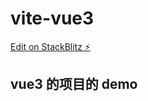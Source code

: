 # vite-vue3

[Edit on StackBlitz ⚡️](https://stackblitz.com/edit/vitejs-vite-9pfrw5)

## vue3 的项目的 demo
